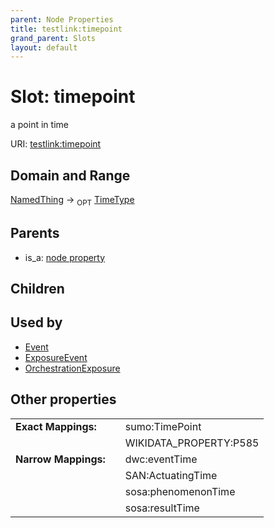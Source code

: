 ```yaml
---
parent: Node Properties
title: testlink:timepoint
grand_parent: Slots
layout: default
---
```


# Slot: timepoint


a point in time

URI: [testlink:timepoint](https://w3id.org/testlink/vocab/timepoint)

## Domain and Range

[NamedThing](NamedThing.md) ->  <sub>OPT</sub> [TimeType](types/TimeType.md)

## Parents

 *  is_a: [node property](node_property.md)

## Children


## Used by

 * [Event](Event.md)
 * [ExposureEvent](ExposureEvent.md)
 * [OrchestrationExposure](OrchestrationExposure.md)

## Other properties

|  |  |  |
| --- | --- | --- |
| **Exact Mappings:** | | sumo:TimePoint |
|  | | WIKIDATA_PROPERTY:P585 |
| **Narrow Mappings:** | | dwc:eventTime |
|  | | SAN:ActuatingTime |
|  | | sosa:phenomenonTime |
|  | | sosa:resultTime |

